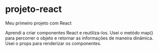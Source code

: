 # projeto-react
Meu primeiro projeto com React

Aprendi a criar componentes React e reutiliza-los. 
Usei o metódo map() para percorrer o objeto e retornar as informações de maneira dinâmica.
Usei o props para renderizar os componentes. 
